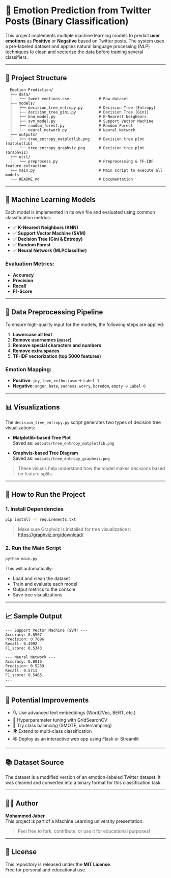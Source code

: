 # 💬 Emotion Prediction from Twitter Posts (Binary Classification)

This project implements multiple machine learning models to predict **user emotions** as **Positive** or **Negative** based on Twitter posts. The system uses a pre-labeled dataset and applies natural language processing (NLP) techniques to clean and vectorize the data before training several classifiers.

---

## 📁 Project Structure

```
  Emotion Prediction/
  ├── data/
  │   └── tweet_emotions.csv             # Raw dataset
  ├── models/
  │   ├── decision_tree_entropy.py       # Decision Tree (Entropy)
  │   ├── decision_tree_gini.py          # Decision Tree (Gini)
  │   ├── knn_model.py                   # K-Nearest Neighbors
  │   ├── svm_model.py                   # Support Vector Machine
  │   ├── random_forest.py               # Random Forest
  │   └── neural_network.py              # Neural Network
  ├── outputs/
  │   ├── tree_entropy_matplotlib.png    # Decision tree plot (matplotlib)
  │   └── tree_entropy_graphviz.png      # Decision tree plot (Graphviz)
  ├── util/
  │   └── preprocess.py                  # Preprocessing & TF-IDF feature extraction
  ├── main.py                            # Main script to execute all models
  └── README.md                          # Documentation
```

---

## 🧠 Machine Learning Models

Each model is implemented in its own file and evaluated using common classification metrics:

- ✅ **K-Nearest Neighbors (KNN)**
- ✅ **Support Vector Machine (SVM)**
- ✅ **Decision Tree (Gini & Entropy)**
- ✅ **Random Forest**
- ✅ **Neural Network (MLPClassifier)**

### Evaluation Metrics:

- **Accuracy**
- **Precision**
- **Recall**
- **F1-Score**

---

## 🧹 Data Preprocessing Pipeline

To ensure high-quality input for the models, the following steps are applied:

1. **Lowercase all text**
2. **Remove usernames (`@user`)**
3. **Remove special characters and numbers**
4. **Remove extra spaces**
5. **TF-IDF vectorization (top 5000 features)**

### Emotion Mapping:

- **Positive**: `joy`, `love`, `enthusiasm` → `Label 1`
- **Negative**: `anger`, `hate`, `sadness`, `worry`, `boredom`, `empty` → `Label 0`

---

## 📊 Visualizations

The `decision_tree_entropy.py` script generates two types of decision tree visualizations:

- **Matplotlib-based Tree Plot**  
  Saved as: `outputs/tree_entropy_matplotlib.png`

- **Graphviz-based Tree Diagram**  
  Saved as: `outputs/tree_entropy_graphviz.png`

> These visuals help understand how the model makes decisions based on feature splits.

---

## 🚀 How to Run the Project

### 1. Install Dependencies

```bash
pip install -r requirements.txt
```

> Make sure Graphviz is installed for tree visualizations:  
> https://graphviz.org/download/

### 2. Run the Main Script

```bash
python main.py
```

This will automatically:

- Load and clean the dataset
- Train and evaluate each model
- Output metrics to the console
- Save tree visualizations

---

## 📈 Sample Output

```
--- Support Vector Machine (SVM) ---
Accuracy: 0.8507
Precision: 0.7696
Recall: 0.4092
F1_score: 0.5343

--- Neural Network ---
Accuracy: 0.8016
Precision: 0.5239
Recall: 0.5711
F1_score: 0.5465
...
```

---

## 🚧 Potential Improvements

- 🔍 Use advanced text embeddings (Word2Vec, BERT, etc.)
- 🧪 Hyperparameter tuning with GridSearchCV
- 🎯 Try class balancing (SMOTE, undersampling)
- 🌍 Extend to multi-class classification
- 🕸️ Deploy as an interactive web app using Flask or Streamlit

---

## 📚 Dataset Source

The dataset is a modified version of an emotion-labeled Twitter dataset. It was cleaned and converted into a binary format for this classification task.

---

## 👨‍💻 Author

**Mohammed Jaber**  
This project is part of a Machine Learning university presentation.

> Feel free to fork, contribute, or use it for educational purposes!

---

## 📄 License

This repository is released under the **MIT License**.  
Free for personal and educational use.
